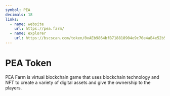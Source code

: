 ```yaml
---
symbol: PEA
decimals: 18
links:
  - name: website
    url: https://pea.farm/
  - name: explorer
    url: https://bscscan.com/token/0xAEb9864bfB718818904e9c70e4aB4e52b50b6481
---
```


# PEA Token

PEA Farm is virtual blockchain game that uses blockchain technology and NFT to create a variety of digital assets and give the ownership to the players.
